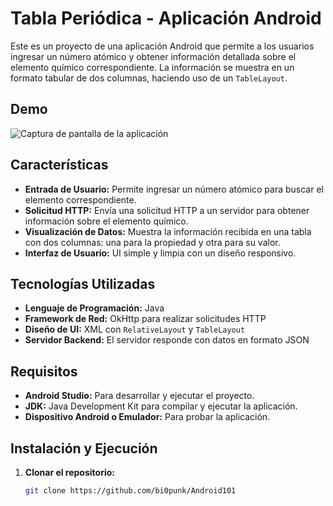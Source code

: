 # Tabla Periódica - Aplicación Android

Este es un proyecto de una aplicación Android que permite a los usuarios ingresar un número atómico y obtener información detallada sobre el elemento químico correspondiente. La información se muestra en un formato tabular de dos columnas, haciendo uso de un `TableLayout`.

## Demo

![Captura de pantalla de la aplicación](https://i.ibb.co/5RbWVP8/Selecci-n-044.png)

## Características

- **Entrada de Usuario:** Permite ingresar un número atómico para buscar el elemento correspondiente.
- **Solicitud HTTP:** Envía una solicitud HTTP a un servidor para obtener información sobre el elemento químico.
- **Visualización de Datos:** Muestra la información recibida en una tabla con dos columnas: una para la propiedad y otra para su valor.
- **Interfaz de Usuario:** UI simple y limpia con un diseño responsivo.

## Tecnologías Utilizadas

- **Lenguaje de Programación:** Java
- **Framework de Red:** OkHttp para realizar solicitudes HTTP
- **Diseño de UI:** XML con `RelativeLayout` y `TableLayout`
- **Servidor Backend:** El servidor responde con datos en formato JSON

## Requisitos

- **Android Studio:** Para desarrollar y ejecutar el proyecto.
- **JDK:** Java Development Kit para compilar y ejecutar la aplicación.
- **Dispositivo Android o Emulador:** Para probar la aplicación.

## Instalación y Ejecución

1. **Clonar el repositorio:**

   ```bash
   git clone https://github.com/bi0punk/Android101
